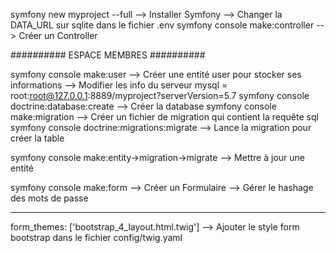 symfony new myproject --full                            --> Installer Symfony 
                                                        --> Changer la DATA_URL sur sqlite dans le fichier .env
symfony console make:controller                         --> Créer un Controller

########## ESPACE MEMBRES ##########

symfony console make:user                               --> Créer une entité user pour stocker ses informations
                                                        --> Modifier les info du serveur mysql = root:root@127.0.0.1:8889/myproject?serverVersion=5.7
symfony console doctrine:database:create                --> Créer la database
symfony console make:migration                          --> Créer un fichier de migration qui contient la requête sql
symfony console doctrine:migrations:migrate             --> Lance la migration pour créer la table

symfony console make:entity->migration->migrate         --> Mettre à jour une entité

symfony console make:form                               --> Créer un Formulaire
                                                        --> Gérer le hashage des mots de passe



********************************************************************************************************************************************************

form_themes: ['bootstrap_4_layout.html.twig']           --> Ajouter le style form bootstrap dans le fichier config/twig.yaml 
